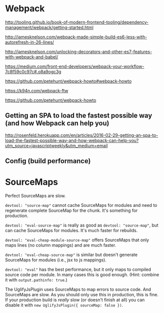 # Webpack

http://tooling.github.io/book-of-modern-frontend-tooling/dependency-management/webpack/getting-started.html

http://jamesknelson.com/webpack-made-simple-build-es6-less-with-autorefresh-in-26-lines/

http://jamesknelson.com/unlocking-decorators-and-other-es7-features-with-webpack-and-babel/

https://medium.com/front-end-developers/webpack-your-workflow-7c8f59c0c97c#.o8a9ogc3g

https://github.com/petehunt/webpack-howto#webpack-howto

https://k94n.com/webpack-ftw

https://github.com/petehunt/webpack-howto

## Getting an SPA to load the fastest possible way (and how Webpack can help you)
http://rosenfeld.herokuapp.com/en/articles/2016-02-29-getting-an-spa-to-load-the-fastest-possible-way-and-how-webpack-can-help-you?utm_source=javascriptweekly&utm_medium=email

## Config (build performance)

# SourceMaps

Perfect SourceMaps are slow.

`devtool: "source-map"` cannot cache SourceMaps for modules and need to regenerate complete SourceMap for the chunk. It's something for production.

`devtool: "eval-source-map"` is really as good as `devtool: "source-map"`, but can cache SourceMaps for modules. It's much faster for rebuilds.

`devtool: "eval-cheap-module-source-map"` offers SourceMaps that only maps lines (no column mappings) and are much faster.

`devtool: "eval-cheap-source-map"` is similar but doesn't generate SourceMaps for modules (i.e., jsx to js mappings).

`devtool: "eval"` has the best performance, but it only maps to compiled source code per module. In many cases this is good enough. (Hint: combine it with `output.pathinfo: true`.)

The UglifyJsPlugin uses SourceMaps to map errors to source code. And SourceMaps are slow. As you should only use this in production, this is fine. If your production build is *really* slow (or doesn't finish at all) you can disable it with `new UglifyJsPlugin({ sourceMap: false })`.